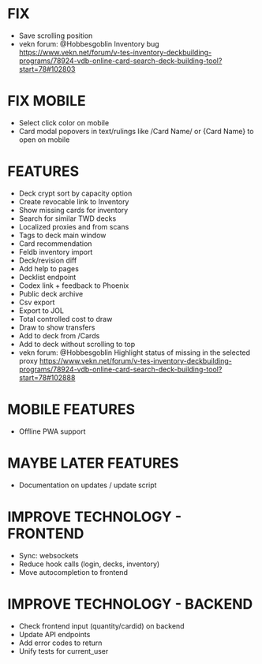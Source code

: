 # FIX
* Save scrolling position
* vekn forum: @Hobbesgoblin Inventory bug https://www.vekn.net/forum/v-tes-inventory-deckbuilding-programs/78924-vdb-online-card-search-deck-building-tool?start=78#102803

# FIX MOBILE
* Select click color on mobile
* Card modal popovers in text/rulings like /Card Name/ or {Card Name} to open on mobile

# FEATURES
* Deck crypt sort by capacity option
* Create revocable link to Inventory
* Show missing cards for inventory
* Search for similar TWD decks
* Localized proxies and from scans
* Tags to deck main window
* Card recommendation
* Feldb inventory import
* Deck/revision diff
* Add help to pages
* Decklist endpoint
* Codex link + feedback to Phoenix
* Public deck archive
* Csv export
* Export to JOL
* Total controlled cost to draw
* Draw to show transfers
* Add to deck from /Cards
* Add to deck without scrolling to top
* vekn forum: @Hobbesgoblin Highlight status of missing in the selected proxy https://www.vekn.net/forum/v-tes-inventory-deckbuilding-programs/78924-vdb-online-card-search-deck-building-tool?start=78#102888

# MOBILE FEATURES
* Offline PWA support

# MAYBE LATER FEATURES
* Documentation on updates / update script

# IMPROVE TECHNOLOGY - FRONTEND
* Sync: websockets
* Reduce hook calls (login, decks, inventory)
* Move autocompletion to frontend

# IMPROVE TECHNOLOGY - BACKEND
* Check frontend input (quantity/cardid) on backend
* Update API endpoints
* Add error codes to return
* Unify tests for current_user
